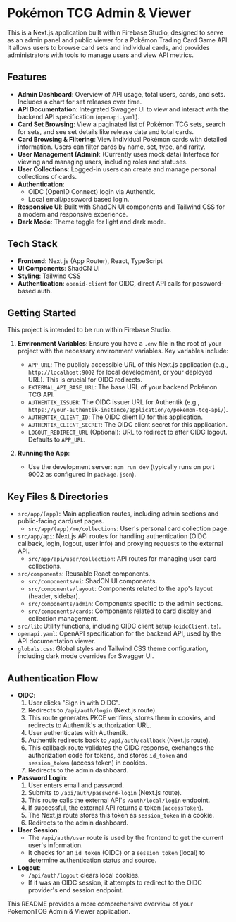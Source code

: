 
# Pokémon TCG Admin & Viewer

This is a Next.js application built within Firebase Studio, designed to serve as an admin panel and public viewer for a Pokémon Trading Card Game API. It allows users to browse card sets and individual cards, and provides administrators with tools to manage users and view API metrics.

## Features

*   **Admin Dashboard**: Overview of API usage, total users, cards, and sets. Includes a chart for set releases over time.
*   **API Documentation**: Integrated Swagger UI to view and interact with the backend API specification (`openapi.yaml`).
*   **Card Set Browsing**: View a paginated list of Pokémon TCG sets, search for sets, and see set details like release date and total cards.
*   **Card Browsing & Filtering**: View individual Pokémon cards with detailed information. Users can filter cards by name, set, type, and rarity.
*   **User Management (Admin)**: (Currently uses mock data) Interface for viewing and managing users, including roles and statuses.
*   **User Collections**: Logged-in users can create and manage personal collections of cards.
*   **Authentication**:
    *   OIDC (OpenID Connect) login via Authentik.
    *   Local email/password based login.
*   **Responsive UI**: Built with ShadCN UI components and Tailwind CSS for a modern and responsive experience.
*   **Dark Mode**: Theme toggle for light and dark mode.

## Tech Stack

*   **Frontend**: Next.js (App Router), React, TypeScript
*   **UI Components**: ShadCN UI
*   **Styling**: Tailwind CSS
*   **Authentication**: `openid-client` for OIDC, direct API calls for password-based auth.

## Getting Started

This project is intended to be run within Firebase Studio.

1.  **Environment Variables**:
    Ensure you have a `.env` file in the root of your project with the necessary environment variables. Key variables include:
    *   `APP_URL`: The publicly accessible URL of this Next.js application (e.g., `http://localhost:9002` for local development, or your deployed URL). This is crucial for OIDC redirects.
    *   `EXTERNAL_API_BASE_URL`: The base URL of your backend Pokémon TCG API.
    *   `AUTHENTIK_ISSUER`: The OIDC issuer URL for Authentik (e.g., `https://your-authentik-instance/application/o/pokemon-tcg-api/`).
    *   `AUTHENTIK_CLIENT_ID`: The OIDC client ID for this application.
    *   `AUTHENTIK_CLIENT_SECRET`: The OIDC client secret for this application.
    *   `LOGOUT_REDIRECT_URL` (Optional): URL to redirect to after OIDC logout. Defaults to `APP_URL`.

2.  **Running the App**:
    *   Use the development server: `npm run dev` (typically runs on port 9002 as configured in `package.json`).

## Key Files & Directories

*   `src/app/(app)`: Main application routes, including admin sections and public-facing card/set pages.
    *   `src/app/(app)/me/collections`: User's personal card collection page.
*   `src/app/api`: Next.js API routes for handling authentication (OIDC callback, login, logout, user info) and proxying requests to the external API.
    *   `src/app/api/user/collection`: API routes for managing user card collections.
*   `src/components`: Reusable React components.
    *   `src/components/ui`: ShadCN UI components.
    *   `src/components/layout`: Components related to the app's layout (header, sidebar).
    *   `src/components/admin`: Components specific to the admin sections.
    *   `src/components/cards`: Components related to card display and collection management.
*   `src/lib`: Utility functions, including OIDC client setup (`oidcClient.ts`).
*   `openapi.yaml`: OpenAPI specification for the backend API, used by the API documentation viewer.
*   `globals.css`: Global styles and Tailwind CSS theme configuration, including dark mode overrides for Swagger UI.

## Authentication Flow

*   **OIDC**:
    1.  User clicks "Sign in with OIDC".
    2.  Redirects to `/api/auth/login` (Next.js route).
    3.  This route generates PKCE verifiers, stores them in cookies, and redirects to Authentik's authorization URL.
    4.  User authenticates with Authentik.
    5.  Authentik redirects back to `/api/auth/callback` (Next.js route).
    6.  This callback route validates the OIDC response, exchanges the authorization code for tokens, and stores `id_token` and `session_token` (access token) in cookies.
    7.  Redirects to the admin dashboard.
*   **Password Login**:
    1.  User enters email and password.
    2.  Submits to `/api/auth/password-login` (Next.js route).
    3.  This route calls the external API's `/auth/local/login` endpoint.
    4.  If successful, the external API returns a token (`accessToken`).
    5.  The Next.js route stores this token as `session_token` in a cookie.
    6.  Redirects to the admin dashboard.
*   **User Session**:
    *   The `/api/auth/user` route is used by the frontend to get the current user's information.
    *   It checks for an `id_token` (OIDC) or a `session_token` (local) to determine authentication status and source.
*   **Logout**:
    *   `/api/auth/logout` clears local cookies.
    *   If it was an OIDC session, it attempts to redirect to the OIDC provider's end session endpoint.

This README provides a more comprehensive overview of your PokemonTCG Admin & Viewer application.
